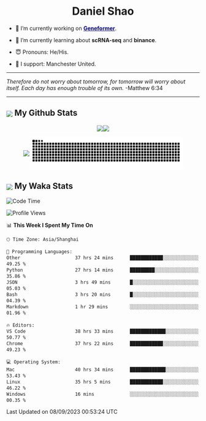 

<h1 align="center">Daniel Shao</h1>

- 🐒 I’m currently working on <strong><a href="https://huggingface.co/ctheodoris/Geneformer" style="color: darkblue">Geneformer</a></strong>.

- 🥹 I’m currently learning about **scRNA-seq** and **binance**.

- 😇 Pronouns: He/His.

- 🦧 I support: Manchester United.

---

<i> Therefore do not worry about tomorrow, for tomorrow will worry about itself. Each day has enough trouble of its own. </i> -Matthew 6:34

---

<h2><img src="https://emojis.slackmojis.com/emojis/images/1579216111/7550/pikachu_wave.gif?1579216111" align="center" width="28" /> My Github Stats</h2>

<p align="center"><img align="center" src = "https://github-readme-stats.vercel.app/api?username=super-dainiu&show_icons=true&count_private=true&theme=tokyonight&hide=issues&line_height=30" width="400px"><img align="center" src = "https://github-readme-streak-stats.herokuapp.com/?user=super-dainiu&theme=tokyonight" width="400px"></p>

<p align="center"><img align="center" width="400px" src="https://github-readme-stats.vercel.app/api/top-langs/?username=super-dainiu&layout=compact&theme=tokyonight&hide=html,tex,jupyter%20notebook"><img align="center" width="400px" src="https://github.com/super-dainiu/super-dainiu/blob/output/github-contribution-grid-snake.svg"></p>

<h2><img src="https://emojis.slackmojis.com/emojis/images/1579216111/7550/pikachu_wave.gif?1579216111" align="center" width="28" /> My Waka Stats</h2>

<!--START_SECTION:waka-->
![Code Time](http://img.shields.io/badge/Code%20Time-422%20hrs%2012%20mins-blue)

![Profile Views](http://img.shields.io/badge/Profile%20Views-9-blue)

📊 **This Week I Spent My Time On** 

```text
🕑︎ Time Zone: Asia/Shanghai

💬 Programming Languages: 
Other                    37 hrs 24 mins      ████████████░░░░░░░░░░░░░   49.25 % 
Python                   27 hrs 14 mins      █████████░░░░░░░░░░░░░░░░   35.86 % 
JSON                     3 hrs 49 mins       █░░░░░░░░░░░░░░░░░░░░░░░░   05.03 % 
Bash                     3 hrs 20 mins       █░░░░░░░░░░░░░░░░░░░░░░░░   04.39 % 
Markdown                 1 hr 29 mins        ░░░░░░░░░░░░░░░░░░░░░░░░░   01.96 % 

🔥 Editors: 
VS Code                  38 hrs 33 mins      █████████████░░░░░░░░░░░░   50.77 % 
Chrome                   37 hrs 22 mins      ████████████░░░░░░░░░░░░░   49.23 % 

💻 Operating System: 
Mac                      40 hrs 34 mins      █████████████░░░░░░░░░░░░   53.43 % 
Linux                    35 hrs 5 mins       ████████████░░░░░░░░░░░░░   46.22 % 
Windows                  16 mins             ░░░░░░░░░░░░░░░░░░░░░░░░░   00.35 % 
```


 Last Updated on 08/09/2023 00:53:24 UTC
<!--END_SECTION:waka-->
